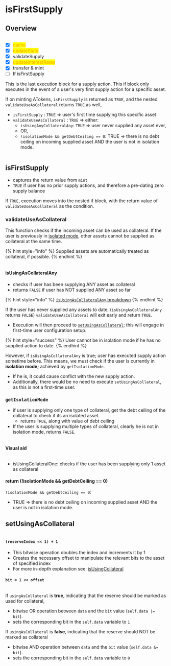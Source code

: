 # isFirstSupply

## Overview

<figure><img src="../../../.gitbook/assets/image (122).png" alt=""><figcaption></figcaption></figure>

* [x] <mark style="color:orange;">cache</mark>
* [x] <mark style="color:orange;">updateState</mark>
* [x] validateSupply
* [x] <mark style="color:orange;">updateInterestRates</mark>
* [x] transfer & mint
* [ ] If isFirstSupply

This is the last execution block for a supply action. This if block only executes in the event of a user's very first supply action for a specific asset.

If on minting ATokens, `isFirstSupply` is returned as `TRUE`, and the nested `validateUseAsCollateral` returns `TRUE` as well,&#x20;

* `isFirstSupply` : `TRUE` => user's first time supplying this specific asset
* `validateUseAsCollateral` : `TRUE` => either:
  * `isUsingAnyCollateralAny`: `TRUE` => user never supplied any asset ever,
  * OR,
  * `!isolationMode && getDebtCeiling == 0`: TRUE => there is no debt ceiling on incoming supplied asset AND the user is not in isolation mode.

<img src="../../../.gitbook/assets/file.excalidraw (1) (1) (1) (1) (1).svg" alt="" class="gitbook-drawing">

## isFirstSupply

* captures the return value from `mint`
* `TRUE` if user has no prior supply actions, and therefore a pre-dating zero supply balance

If `TRUE`, execution moves into the nested if block, with the return value of `validateUseAsCollateral` as the condition.

### validateUseAsCollateral

This function checks if the incoming asset can be used as collateral. If the user is previously in [isolated mode](../../../aave-features/risk-management/isolation-mode.md), other assets cannot be supplied as collateral at the same time.&#x20;

{% hint style="info" %}
Supplied assets are automatically treated as collateral, if possible.
{% endhint %}

<figure><img src="../../../.gitbook/assets/image (120).png" alt=""><figcaption></figcaption></figure>

#### isUsingAsCollateralAny

* checks if user has been supplying ANY asset as collateral
* returns `FALSE` if user has NOT supplied ANY asset so far

{% hint style="info" %}
[`isUsingAsCollateralAny` breakdown](isusingascollateralone-isusingascollateralany.md)
{% endhint %}

If the user has never supplied any assets to date, (`isUsingAsCollateralAny` returns `FALSE`) `validateUseAsCollateral` will exit early and return `TRUE`.&#x20;

* Execution will then proceed to [`setUsingAsCollateral`](./#setusingascollateral); this will engage in first-time user configuration setup.

{% hint style="success" %}
User cannot be in isolation mode if he has no supplied action to date.&#x20;
{% endhint %}

However, if `isUsingAsCollateralAny` is true; user has executed supply action sometime before.  This means, we must check if the user is currently in **isolation mode;** achieved by `getIsolationMode`.

* If he is, it could cause conflict with the new supply action.
* Additionally, there would be no need to execute `setUsingAsCollateral`, as this is not a first-time user.

### `getIsolationMode`

* if user is supplying only one type of collateral, get the debt ceiling of the collateral to check if its an isolated asset.
  * returns `TRUE`, along with value of debt ceiling
* If the user is supplying multiple types of collateral, clearly he is not in isolation mode, returns `FALSE`.

<figure><img src="../../../.gitbook/assets/image (52).png" alt=""><figcaption></figcaption></figure>

#### Visual aid

<img src="../../../.gitbook/assets/file.excalidraw (11).svg" alt="" class="gitbook-drawing">

* isUsingCollateralOne: checks if the user has been supplying only 1 asset as collateral

#### return (!isolationMode && getDebtCeiling == 0)

`!isolationMode && getDebtCeiling == 0`:

* TRUE => there is no debt ceiling on incoming supplied asset AND the user is not in isolation mode.

## setUsingAsCollateral

<figure><img src="../../../.gitbook/assets/image (72).png" alt=""><figcaption></figcaption></figure>

#### `(reserveIndex << 1) + 1`

* This bitwise operation doubles the index and increments it by 1
* Creates the necessary offset to manipulate the relevant bits to the asset of specified index
* For more in-depth explanation see: [isUsingCollateral](../../withdraw/collateral-check.md#example-check-if-the-user-has-been-using-the-reserve-at-index-2-as-collateral)

#### **`bit = 1 << offset`**

<img src="../../../.gitbook/assets/file.excalidraw (13).svg" alt="" class="gitbook-drawing">

If `usingAsCollateral` is **true**, indicating that the reserve should be marked as used for collateral,&#x20;

* bitwise OR operation between `data` and the `bit` value (`self.data |= bit`).&#x20;
* sets the corresponding bit in the `self.data` variable to `1`

If `usingAsCollateral` is **false**, indicating that the reserve should NOT be marked as collateral

* bitwise AND operation between `data` and the `bit` value (`self.data &= bit`).&#x20;
* sets the corresponding bit in the `self.data` variable to `0`
